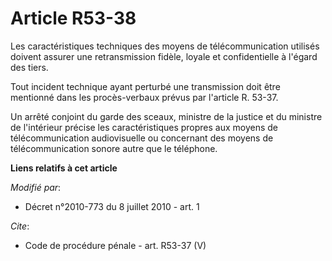 # Article R53-38

Les caractéristiques techniques des moyens de télécommunication utilisés doivent assurer une retransmission fidèle, loyale et
confidentielle à l'égard des tiers. 

Tout incident technique ayant perturbé une transmission doit être mentionné dans les procès-verbaux prévus par l'article R.
53-37.

Un arrêté conjoint du garde des sceaux, ministre de la justice et du ministre de l'intérieur précise les caractéristiques
propres aux moyens de télécommunication audiovisuelle ou concernant des moyens de télécommunication sonore autre que le
téléphone.

**Liens relatifs à cet article**

_Modifié par_:

  - Décret n°2010-773 du 8 juillet 2010 - art. 1

_Cite_:

  - Code de procédure pénale - art. R53-37 (V)
